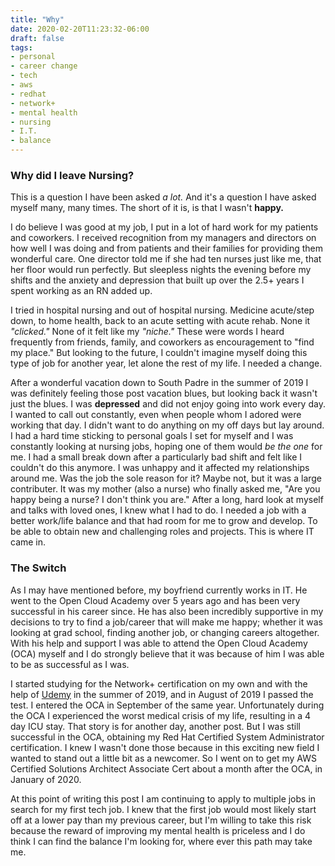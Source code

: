 ```yaml
---
title: "Why"
date: 2020-02-20T11:23:32-06:00
draft: false
tags: 
- personal
- career change
- tech
- aws
- redhat
- network+
- mental health
- nursing
- I.T.
- balance
---
```


### Why did I leave Nursing? ###

This is a question I have been asked *a lot.* And it's a question I have asked myself many, many times. The short of it is, is that I wasn't **happy.** 

I do believe I was good at my job, I put in a lot of hard work for my patients and coworkers. I received recognition from my managers and directors on how well I was doing and from patients and their families for providing them wonderful care. One director told me if she had ten nurses just like me, that her floor would run perfectly. But sleepless nights the evening before my shifts and the anxiety and depression that built up over the 2.5+ years I spent working as an RN added up. 

I tried in hospital nursing and out of hospital nursing. Medicine acute/step down, to home health, back to an acute setting with acute rehab. None it *"clicked."* None of it felt like my *"niche."* These were words I heard frequently from friends, family, and coworkers as encouragement to "find my place." But looking to the future, I couldn't imagine myself doing this type of job for another year, let alone the rest of my life. I needed a change.

After a wonderful vacation down to South Padre in the summer of 2019 I was definitely feeling those post vacation blues, but looking back it wasn't just the blues. I was **depressed** and did not enjoy going into work every day. I wanted to call out constantly, even when people whom I adored were working that day. I didn't want to do anything on my off days but lay around. I had a hard time sticking to personal goals I set for myself and I was constantly looking at nursing jobs, hoping one of them would *be the one* for me. I had a small break down after a particularly bad shift and felt like I couldn't do this anymore. I was unhappy and it affected my relationships around me. Was the job the sole reason for it? Maybe not, but it was a large contributer. It was my mother (also a nurse) who finally asked me, "Are you happy being a nurse? I don't think you are." After a long, hard look at myself and talks with loved ones, I knew what I had to do. I needed a job with a better work/life balance and that had room for me to grow and develop. To be able to obtain new and challenging roles and projects. This is where IT came in. 

### The Switch ###

As I may have mentioned before, my boyfriend currently works in IT. He went to the Open Cloud Academy over 5 years ago and has been very successful in his career since. He has also been incredibly supportive in my decisions to try to find a job/career that will make me happy; whether it was looking at grad school, finding another job, or changing careers altogether. With his help and support I was able to attend the Open Cloud Academy (OCA) myself and I do strongly believe that it was because of him I was able to be as successful as I was. 

I started studying for the Network+ certification on my own and with the help of [Udemy](https://www.udemy.com/course/networkplus/) in the summer of 2019, and in August of 2019 I passed the test. I entered the OCA in September of the same year. Unfortunately during the OCA I experienced the worst medical crisis of my life, resulting in a 4 day ICU stay. That story is for another day, another post. But I was still successful in the OCA, obtaining my Red Hat Certified System Administrator certification. I knew I wasn't done those because in this exciting new field I wanted to stand out a little bit as a newcomer. So I went on to get my AWS Certified Solutions Architect Associate Cert about a month after the OCA, in January of 2020. 

At this point of writing this post I am continuing to apply to multiple jobs in search for my first tech job. I knew that the first job would most likely start off at a lower pay than my previous career, but I'm willing to take this risk because the reward of improving my mental health is priceless and I do think I can find the balance I'm looking for, where ever this path may take me. 

